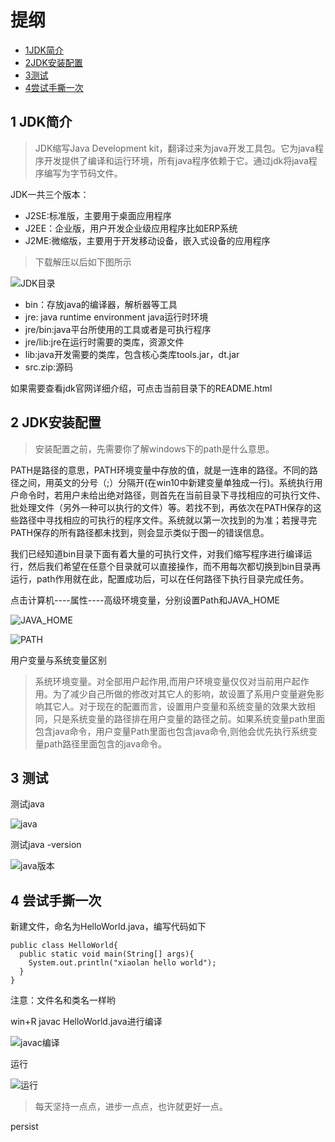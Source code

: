 # 提纲 
- [1JDK简介](#JDK简介)  
- [2JDK安装配置](#2JDK安装配置)  
- [3测试](#测试)  
- [4尝试手撕一次](#4尝试手撕一次)
## 1 JDK简介

> JDK缩写Java Development kit，翻译过来为java开发工具包。它为java程序开发提供了编译和运行环境，所有java程序依赖于它。通过jdk将java程序编写为字节码文件。

JDK一共三个版本：

- J2SE:标准版，主要用于桌面应用程序
- J2EE：企业版，用户开发企业级应用程序比如ERP系统
- J2ME:微缩版，主要用于开发移动设备，嵌入式设备的应用程序

> 下载解压以后如下图所示

![JDK目录](https://imgkr.cn-bj.ufileos.com/1a3d8604-90e0-4a11-a769-a8191a5358db.png)

- bin：存放java的编译器，解析器等工具
- jre: java runtime environment java运行时环境
- jre/bin:java平台所使用的工具或者是可执行程序
- jre/lib:jre在运行时需要的类库，资源文件
- lib:java开发需要的类库，包含核心类库tools.jar，dt.jar
- src.zip:源码

如果需要查看jdk官网详细介绍，可点击当前目录下的README.html


## 2 JDK安装配置

> 安装配置之前，先需要你了解windows下的path是什么意思。

PATH是路径的意思，PATH环境变量中存放的值，就是一连串的路径。不同的路径之间，用英文的分号（;）分隔开(在win10中新建变量单独成一行)。系统执行用户命令时，若用户未给出绝对路径，则首先在当前目录下寻找相应的可执行文件、批处理文件（另外一种可以执行的文件）等。若找不到，再依次在PATH保存的这些路径中寻找相应的可执行的程序文件。系统就以第一次找到的为准；若搜寻完PATH保存的所有路径都未找到，则会显示类似于图一的错误信息。

我们已经知道bin目录下面有着大量的可执行文件，对我们缩写程序进行编译运行，然后我们希望在任意个目录就可以直接操作，而不用每次都切换到bin目录再运行，path作用就在此，配置成功后，可以在任何路径下执行目录完成任务。

点击计算机----属性----高级环境变量，分别设置Path和JAVA_HOME

![JAVA_HOME](https://imgkr.cn-bj.ufileos.com/55ace626-0b25-4b6e-918a-a65fa5b84656.png)

![PATH](https://imgkr.cn-bj.ufileos.com/c077c08a-2b14-4c00-a682-5890ca53bf6e.png)

用户变量与系统变量区别

>  系统环境变量。对全部用户起作用,而用户环境变量仅仅对当前用户起作用。为了减少自己所做的修改对其它人的影响，故设置了系用户变量避免影响其它人。对于现在的配置而言，设置用户变量和系统变量的效果大致相同，只是系统变量的路径排在用户变量的路径之前。如果系统变量path里面包含java命令，用户变量Path里面也包含java命令,则他会优先执行系统变量path路径里面包含的java命令。

## 3 测试

测试java

![java](https://imgkr.cn-bj.ufileos.com/3f8d7b5f-6be6-45ce-aca7-31478a899f9b.png)

测试java -version

![java版本](https://imgkr.cn-bj.ufileos.com/57b85d0f-a73f-4bd5-9ce1-095dd79e398a.png)

## 4 尝试手撕一次

新建文件，命名为HelloWorld.java，编写代码如下

```
public class HelloWorld{
  public static void main(String[] args){
    System.out.println("xiaolan hello world");
  }
}
```
注意：文件名和类名一样哟

win+R javac HelloWorld.java进行编译

![javac编译](https://imgkr.cn-bj.ufileos.com/b8c7e235-0dff-4184-a0b1-5248c7ac5f39.png)

运行

![运行](https://imgkr.cn-bj.ufileos.com/817f2c1b-530b-4af7-bc33-ef945b3211c5.png)

> 每天坚持一点点，进步一点点，也许就更好一点。

persist








